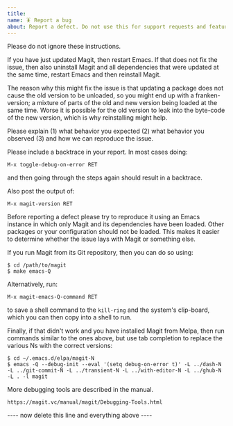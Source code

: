 ```yaml
---
title: 
name: 🪳 Report a bug
about: Report a defect. Do not use this for support requests and feature suggestions.
---
```


Please do not ignore these instructions.

If you have just updated Magit, then restart Emacs. If that does not fix the issue, then also uninstall Magit and all dependencies that were updated at the same time, restart Emacs and then reinstall Magit.

The reason why this might fix the issue is that updating a package does not cause the old version to be unloaded, so you might end up with a franken-version; a mixture of parts of the old and new version being loaded at the same time. Worse it is possible for the old version to leak into the byte-code of the new version, which is why reinstalling might help.

Please explain
    (1) what behavior you expected
    (2) what behavior you observed
    (3) and how we can reproduce the issue.

Please include a backtrace in your report.  In most cases doing:

    M-x toggle-debug-on-error RET

and then going through the steps again should result in a backtrace.

Also post the output of:

    M-x magit-version RET

Before reporting a defect please try to reproduce it using an Emacs instance in which only Magit and its dependencies have been loaded. Other packages or your configuration should not be loaded. This makes it easier to determine whether the issue lays with Magit or something else.

If you run Magit from its Git repository, then you can do so using:

    $ cd /path/to/magit
    $ make emacs-Q

Alternatively, run:

    M-x magit-emacs-Q-command RET

to save a shell command to the `kill-ring` and the system's clip-board, which you can then copy into a shell to run.

Finally, if that didn't work and you have installed Magit from Melpa, then run commands similar to the ones above, but use tab completion to replace the various Ns with the correct versions:

    $ cd ~/.emacs.d/elpa/magit-N
    $ emacs -Q --debug-init --eval '(setq debug-on-error t)' -L ../dash-N -L ../git-commit-N -L ../transient-N -L ../with-editor-N -L ../ghub-N -L . -l magit

More debugging tools are described in the manual.

    https://magit.vc/manual/magit/Debugging-Tools.html

---- now delete this line and everything above ----
